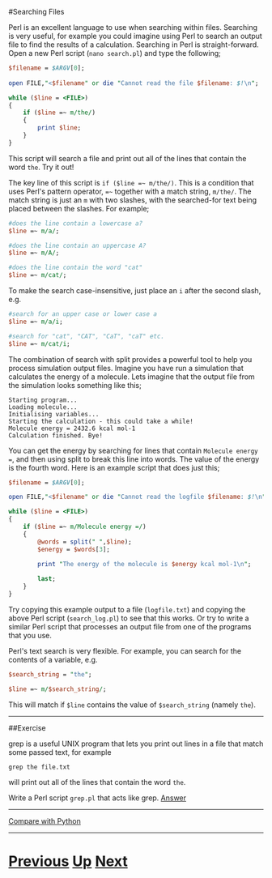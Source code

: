 #Searching Files

Perl is an excellent language to use when searching within files. 
Searching is very useful, for example you could imagine using Perl to 
search an output file to find the results of a calculation. Searching 
in Perl is straight-forward. Open a new Perl script (`nano search.pl`) 
and type the following;

```perl
$filename = $ARGV[0];
    
open FILE,"<$filename" or die "Cannot read the file $filename: $!\n";

while ($line = <FILE>)
{
    if ($line =~ m/the/)
    {
        print $line;
    }
}
```

This script will search a file and print out all of the lines that contain 
the word `the`. Try it out!

The key line of this script is `if ($line =~ m/the/)`. This is a condition 
that uses Perl's pattern operator, `=~` together with a match string, `m/the/`. 
The match string is just an `m` with two slashes, with the searched-for text being 
placed between the slashes. For example;

```perl
#does the line contain a lowercase a?
$line =~ m/a/;

#does the line contain an uppercase A?
$line =~ m/A/;

#does the line contain the word "cat"
$line =~ m/cat/;
```

To make the search case-insensitive, just place an `i` after the second slash, e.g.

```perl
#search for an upper case or lower case a
$line =~ m/a/i;

#search for "cat", "CAT", "CaT", "caT" etc.
$line =~ m/cat/i;
```

The combination of search with split provides a powerful tool to help you 
process simulation output files. Imagine you have run a simulation that 
calculates the energy of a molecule. Lets imagine that the output 
file from the simulation looks something like this;

```
Starting program...
Loading molecule...
Initialising variables...
Starting the calculation - this could take a while!
Molecule energy = 2432.6 kcal mol-1
Calculation finished. Bye!
```

You can get the energy by searching for lines that contain `Molecule energy =`, 
and then using split to break this line into words. The value of the energy 
is the fourth word. Here is an example script that does just this;

```perl
$filename = $ARGV[0];

open FILE,"<$filename" or die "Cannot read the logfile $filename: $!\n";

while ($line = <FILE>)
{
    if ($line =~ m/Molecule energy =/)
    {
        @words = split(" ",$line);
        $energy = $words[3];

        print "The energy of the molecule is $energy kcal mol-1\n";
            
        last;
    }
}
```

Try copying this example output to a file (`logfile.txt`) and copying the above 
Perl script (`search_log.pl`) to see that this works. Or try to write a 
similar Perl script that processes an output file from one of the programs that you use.

Perl's text search is very flexible. For example, you can search for the contents 
of a variable, e.g.

```perl
$search_string = "the";

$line =~ m/$search_string/;
```

This will match if `$line` contains the value of `$search_string` (namely `the`).

***

##Exercise

grep is a useful UNIX program that lets you print out lines in a file that 
match some passed text, for example

    grep the file.txt

will print out all of the lines that contain the word `the`.

Write a Perl script `grep.pl` that acts like grep. [Answer](searching_answer.md)

***

[Compare with Python](../beginning_python/searching.md)

***

# [Previous](splitting.md) [Up](README.md) [Next](replacing.md)



